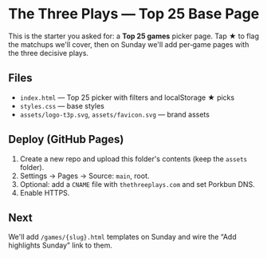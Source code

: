 # The Three Plays — Top 25 Base Page

This is the starter you asked for: a **Top 25 games** picker page. Tap ★ to flag the matchups we'll cover, then on Sunday we'll add per‑game pages with the three decisive plays.

## Files
- `index.html` — Top 25 picker with filters and localStorage ★ picks
- `styles.css` — base styles
- `assets/logo-t3p.svg`, `assets/favicon.svg` — brand assets

## Deploy (GitHub Pages)
1) Create a new repo and upload this folder's contents (keep the `assets` folder).  
2) Settings → Pages → Source: `main`, root.  
3) Optional: add a `CNAME` file with `thethreeplays.com` and set Porkbun DNS.  
4) Enable HTTPS.

## Next
We'll add `/games/{slug}.html` templates on Sunday and wire the “Add highlights Sunday” link to them.
